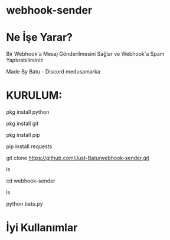 # webhook-sender

# Ne İşe Yarar?
Bir Webhook'a Mesaj Gönderilmesini Sağlar ve Webhook'a Spam Yaptırabilirsiniz

Made By Batu - Discord medusamarka

# KURULUM:

pkg install python

pkg install git

pkg install pip

pip install requests

git clone https://github.com/Just-Batu/webhook-sender.git

ls

cd webhook-sender

ls

python batu.py


# İyi Kullanımlar
